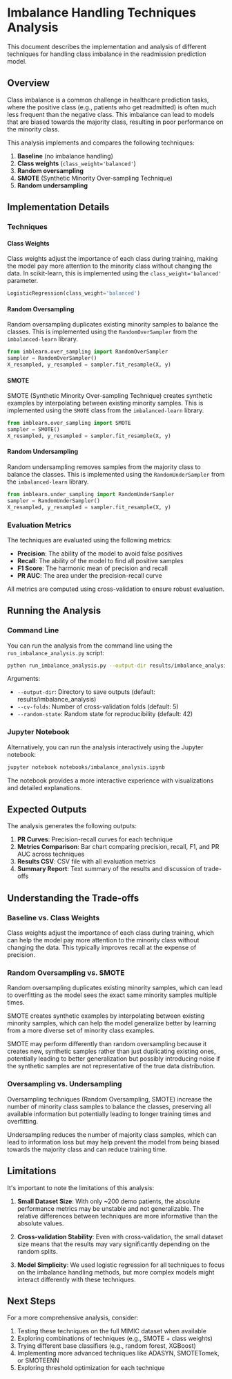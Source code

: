 # Imbalance Handling Techniques Analysis

This document describes the implementation and analysis of different techniques for handling class imbalance in the readmission prediction model.

## Overview

Class imbalance is a common challenge in healthcare prediction tasks, where the positive class (e.g., patients who get readmitted) is often much less frequent than the negative class. This imbalance can lead to models that are biased towards the majority class, resulting in poor performance on the minority class.

This analysis implements and compares the following techniques:

1. **Baseline** (no imbalance handling)
2. **Class weights** (`class_weight='balanced'`)
3. **Random oversampling**
4. **SMOTE** (Synthetic Minority Over-sampling Technique)
5. **Random undersampling**

## Implementation Details

### Techniques

#### Class Weights

Class weights adjust the importance of each class during training, making the model pay more attention to the minority class without changing the data. In scikit-learn, this is implemented using the `class_weight='balanced'` parameter.

```python
LogisticRegression(class_weight='balanced')
```

#### Random Oversampling

Random oversampling duplicates existing minority samples to balance the classes. This is implemented using the `RandomOverSampler` from the `imbalanced-learn` library.

```python
from imblearn.over_sampling import RandomOverSampler
sampler = RandomOverSampler()
X_resampled, y_resampled = sampler.fit_resample(X, y)
```

#### SMOTE

SMOTE (Synthetic Minority Over-sampling Technique) creates synthetic examples by interpolating between existing minority samples. This is implemented using the `SMOTE` class from the `imbalanced-learn` library.

```python
from imblearn.over_sampling import SMOTE
sampler = SMOTE()
X_resampled, y_resampled = sampler.fit_resample(X, y)
```

#### Random Undersampling

Random undersampling removes samples from the majority class to balance the classes. This is implemented using the `RandomUnderSampler` from the `imbalanced-learn` library.

```python
from imblearn.under_sampling import RandomUnderSampler
sampler = RandomUnderSampler()
X_resampled, y_resampled = sampler.fit_resample(X, y)
```

### Evaluation Metrics

The techniques are evaluated using the following metrics:

- **Precision**: The ability of the model to avoid false positives
- **Recall**: The ability of the model to find all positive samples
- **F1 Score**: The harmonic mean of precision and recall
- **PR AUC**: The area under the precision-recall curve

All metrics are computed using cross-validation to ensure robust evaluation.

## Running the Analysis

### Command Line

You can run the analysis from the command line using the `run_imbalance_analysis.py` script:

```bash
python run_imbalance_analysis.py --output-dir results/imbalance_analysis --cv-folds 5
```

Arguments:
- `--output-dir`: Directory to save outputs (default: results/imbalance_analysis)
- `--cv-folds`: Number of cross-validation folds (default: 5)
- `--random-state`: Random state for reproducibility (default: 42)

### Jupyter Notebook

Alternatively, you can run the analysis interactively using the Jupyter notebook:

```bash
jupyter notebook notebooks/imbalance_analysis.ipynb
```

The notebook provides a more interactive experience with visualizations and detailed explanations.

## Expected Outputs

The analysis generates the following outputs:

1. **PR Curves**: Precision-recall curves for each technique
2. **Metrics Comparison**: Bar chart comparing precision, recall, F1, and PR AUC across techniques
3. **Results CSV**: CSV file with all evaluation metrics
4. **Summary Report**: Text summary of the results and discussion of trade-offs

## Understanding the Trade-offs

### Baseline vs. Class Weights

Class weights adjust the importance of each class during training, which can help the model pay more attention to the minority class without changing the data. This typically improves recall at the expense of precision.

### Random Oversampling vs. SMOTE

Random oversampling duplicates existing minority samples, which can lead to overfitting as the model sees the exact same minority samples multiple times.

SMOTE creates synthetic examples by interpolating between existing minority samples, which can help the model generalize better by learning from a more diverse set of minority class examples.

SMOTE may perform differently than random oversampling because it creates new, synthetic samples rather than just duplicating existing ones, potentially leading to better generalization but possibly introducing noise if the synthetic samples are not representative of the true data distribution.

### Oversampling vs. Undersampling

Oversampling techniques (Random Oversampling, SMOTE) increase the number of minority class samples to balance the classes, preserving all available information but potentially leading to longer training times and overfitting.

Undersampling reduces the number of majority class samples, which can lead to information loss but may help prevent the model from being biased towards the majority class and can reduce training time.

## Limitations

It's important to note the limitations of this analysis:

1. **Small Dataset Size**: With only ~200 demo patients, the absolute performance metrics may be unstable and not generalizable. The relative differences between techniques are more informative than the absolute values.

2. **Cross-validation Stability**: Even with cross-validation, the small dataset size means that the results may vary significantly depending on the random splits.

3. **Model Simplicity**: We used logistic regression for all techniques to focus on the imbalance handling methods, but more complex models might interact differently with these techniques.

## Next Steps

For a more comprehensive analysis, consider:

1. Testing these techniques on the full MIMIC dataset when available
2. Exploring combinations of techniques (e.g., SMOTE + class weights)
3. Trying different base classifiers (e.g., random forest, XGBoost)
4. Implementing more advanced techniques like ADASYN, SMOTETomek, or SMOTEENN
5. Exploring threshold optimization for each technique